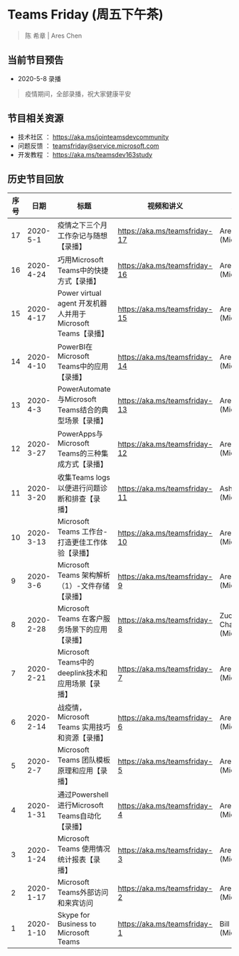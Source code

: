 # Teams Friday (周五下午茶)
> 陈 希章 | Ares Chen

## 当前节目预告

+ 2020-5-8 录播 
> 疫情期间，全部录播，祝大家健康平安

## 节目相关资源

+ 技术社区 ： <https://aka.ms/jointeamsdevcommunity>
+ 问题反馈 ： <teamsfriday@service.microsoft.com>
+ 开发教程 ： <https://aka.ms/teamsdev163study>

## 历史节目回放

|序号|日期|标题|视频和讲义|嘉宾
|---|---|---|---|---|
|17|2020-5-1|疫情之下三个月工作杂记与随想【录播】|<https://aka.ms/teamsfriday-17>|Ares Chen (Microsoft)|
|16|2020-4-24|巧用Microsoft Teams中的快捷方式【录播】|<https://aka.ms/teamsfriday-16>|Ares Chen (Microsoft)|
|15|2020-4-17|Power virtual agent 开发机器人并用于Microsoft Teams【录播】|<https://aka.ms/teamsfriday-15>|Ares Chen (Microsoft)|
|14|2020-4-10|PowerBI在Microsoft Teams中的应用【录播】|<https://aka.ms/teamsfriday-14>|Ares Chen (Microsoft)|
|13|2020-4-3|PowerAutomate与Microsoft Teams结合的典型场景【录播】|<https://aka.ms/teamsfriday-13>|Ares Chen (Microsoft)|
|12|2020-3-27|PowerApps与Microsoft Teams的三种集成方式【录播】|<https://aka.ms/teamsfriday-12>|Ares Chen (Microsoft)|
|11|2020-3-20|收集Teams logs 以便进行问题诊断和排查【录播】|<https://aka.ms/teamsfriday-11>|Ash Hu (Microsoft)|
|10|2020-3-13|Microsoft Teams 工作台-打造更佳工作体验【录播】|<https://aka.ms/teamsfriday-10>|Ares Chen (Microsoft)|
|9|2020-3-6|Microsoft Teams 架构解析（1）-文件存储【录播】|<https://aka.ms/teamsfriday-9>|Ares Chen (Microsoft)|
|8|2020-2-28|Microsoft Teams 在客户服务场景下的应用【录播】|<https://aka.ms/teamsfriday-8>|Zuojun Chai (Microsoft)|
|7|2020-2-21|Microsoft Teams中的deeplink技术和应用场景【录播】|<https://aka.ms/teamsfriday-7>|Ares Chen (Microsoft)|
|6|2020-2-14|战疫情，Microsoft Teams 实用技巧和资源【录播】|<https://aka.ms/teamsfriday-6>|Ares Chen (Microsoft)|
|5|2020-2-7|Microsoft Teams 团队模板原理和应用【录播】|<https://aka.ms/teamsfriday-5>|Ares Chen (Microsoft)|
|4|2020-1-31|通过Powershell 进行Microsoft Teams自动化【录播】|<https://aka.ms/teamsfriday-4>|Ares Chen (Microsoft)|
|3|2020-1-24|Microsoft Teams 使用情况统计报表【录播】|<https://aka.ms/teamsfriday-3>|Ares Chen (Microsoft)|
|2|2020-1-17|Microsoft Teams外部访问和来宾访问|<https://aka.ms/teamsfriday-2>|Ares Chen (Microsoft)|
|1|2020-1-10|Skype for Business to Microsoft Teams|<https://aka.ms/teamsfriday-1>|Bill Yuan (Microsoft)|

